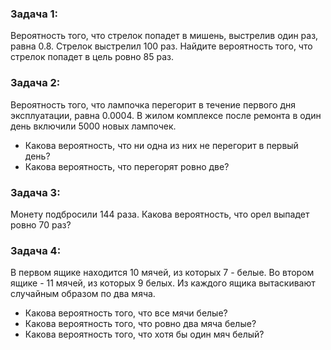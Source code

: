 ### Задача 1:
Вероятность того, что стрелок попадет в мишень, выстрелив один раз, равна 0.8.
Стрелок выстрелил 100 раз.
Найдите вероятность того, что стрелок попадет в цель ровно 85 раз.

### Задача 2:
Вероятность того, что лампочка перегорит в течение первого дня эксплуатации, равна 0.0004.
В жилом комплексе после ремонта в один день включили 5000 новых лампочек.
- Какова вероятность, что ни одна из них не перегорит в первый день?
- Какова вероятность, что перегорят ровно две?

### Задача 3:
Монету подбросили 144 раза.
Какова вероятность, что орел выпадет ровно 70 раз?

### Задача 4:
В первом ящике находится 10 мячей, из которых 7 - белые. Во втором ящике - 11 мячей, из которых 9 белых.
Из каждого ящика вытаскивают случайным образом по два мяча.
- Какова вероятность того, что все мячи белые?
- Какова вероятность того, что ровно два мяча белые?
- Какова вероятность того, что хотя бы один мяч белый?
